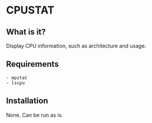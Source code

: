 # CPUSTAT

## What is it?

Display CPU information, such as architecture and usage.

## Requirements

```
- mpstat
- lscpu
```

## Installation

None. Can be run as is.
